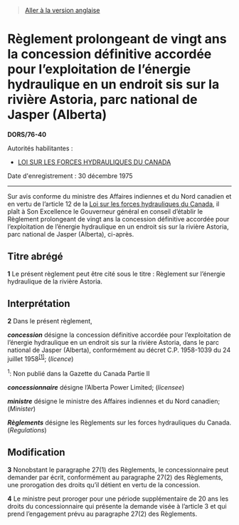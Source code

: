 > [Aller à la version anglaise](/en/Regulations/Statutory%20Orders%20and%20Regulations/76/40.md)

# Règlement prolongeant de vingt ans la concession définitive accordée pour l’exploitation de l’énergie hydraulique en un endroit sis sur la rivière Astoria, parc national de Jasper (Alberta)

**DORS/76-40**

Autorités habilitantes : 
- [LOI SUR LES FORCES HYDRAULIQUES DU CANADA](/fr/Lois/Lois%20révisées%20du%20Canada/W/W-4.md)

Date d'enregistrement : 30 décembre 1975

----------

Sur avis conforme du ministre des Affaires indiennes et du Nord canadien et en vertu de l’article 12 de la [Loi sur les forces hydrauliques du Canada](/fr/Lois/Lois%20révisées%20du%20Canada/W/W-4.md), il plaît à Son Excellence le Gouverneur général en conseil d’établir le Règlement prolongeant de vingt ans la concession définitive accordée pour l’exploitation de l’énergie hydraulique en un endroit sis sur la rivière Astoria, parc national de Jasper (Alberta), ci-après.




## Titre abrégé


**1** Le présent règlement peut être cité sous le titre : Règlement sur l’énergie hydraulique de la rivière Astoria.




## Interprétation


**2** Dans le présent règlement,

***concession*** désigne la concession définitive accordée pour l’exploitation de l’énergie hydraulique en un endroit sis sur la rivière Astoria, dans le parc national de Jasper (Alberta), conformément au décret C.P. 1958-1039 du 24 juillet 1958<sup><a href='#nbp_SOR-76-40_f_hq_5947'>[1]</a></sup>; (*licence*)

<a name='nbp_SOR-76-40_f_hq_5947'><sup>1</sup></a>: Non publié dans la Gazette du Canada Partie II<br />

***concessionnaire*** désigne l’Alberta Power Limited; (*licensee*)

***ministre*** désigne le ministre des Affaires indiennes et du Nord canadien; (*Minister*)

***Règlements*** désigne les Règlements sur les forces hydrauliques du Canada. (*Regulations*)




## Modification


**3** Nonobstant le paragraphe 27(1) des Règlements, le concessionnaire peut demander par écrit, conformément au paragraphe 27(2) des Règlements, une prorogation des droits qu’il détient en vertu de la concession.



**4** Le ministre peut proroger pour une période supplémentaire de 20 ans les droits du concessionnaire qui présente la demande visée à l’article 3 et qui prend l’engagement prévu au paragraphe 27(2) des Règlements.


